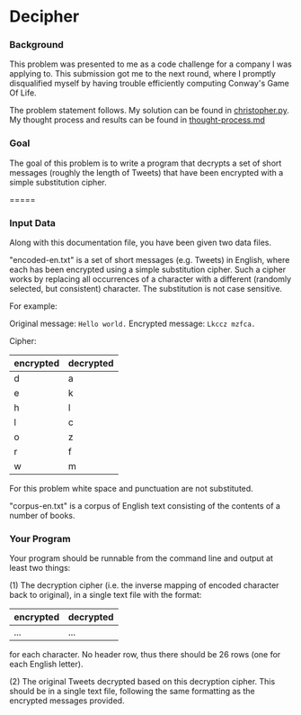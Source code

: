 # Decipher

### Background

This problem was presented to me as a code challenge for a company I was applying to. This submission got me to the next round, where I promptly disqualified myself by having trouble efficiently computing Conway's Game Of Life.

The problem statement follows. My solution can be found in [christopher.py](https://github.com/zfrenchee/adventures-in-cryptanalysis/blob/master/christopher.py). My thought process and results can be found in [thought-process.md](https://github.com/zfrenchee/adventures-in-cryptanalysis/blob/master/thought-process.md)

### Goal

The goal of this problem is to write a program that decrypts a set of short messages (roughly the length of Tweets) that have been encrypted with a simple substitution cipher.

=====

### Input Data

Along with this documentation file, you have been given two data files.

"encoded-en.txt" is a set of short messages (e.g. Tweets) in English, where each has been encrypted using a simple substitution cipher. Such a cipher works by replacing all occurrences of a character with a different (randomly selected, but consistent) character. The substitution is not case sensitive.

For example:

Original message: `Hello world.`
Encrypted message: `Lkccz mzfca.`

Cipher:

encrypted | decrypted
------- | -------
d | a
e | k
h | l
l | c
o | z
r | f
w | m

For this problem white space and punctuation are not substituted.

"corpus-en.txt" is a corpus of English text consisting of the contents of a number of books.


### Your Program

Your program should be runnable from the command line and output at least two things:

(1) The decryption cipher (i.e. the inverse mapping of encoded character back to original), in a single text file with the format:

encrypted | decrypted
------- | -------
... | ...

for each character. No header row, thus there should be 26 rows (one for each English letter).

(2) The original Tweets decrypted based on this decryption cipher. This should be in a single text file, following the same formatting as the encrypted messages provided.

